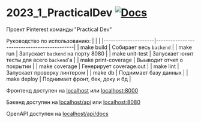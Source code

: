# 2023_1_PracticalDev [![Docs](https://godoc.org/github.com/go-park-mail-ru/2023_1_PracticalDev?status.svg)](http://pkg.go.dev/github.com/go-park-mail-ru/2023_1_PracticalDev)

Проект Pinterest команды "Practical Dev"

Руководство по использованию:
| | |
|---------------------|--------------------------------------------|
| make build          | Собирает весь `backend`                    |
| make run            | Запускает `backend` на порту 8080          |
| make unit-test      | Запускает юнит тесты для всего `backend`'a |
| make print-coverage | Выыводит отчет о покрытии                  |
| make coverage       | Генерирует coverage.out                    |
| make lint           | Запускает проверку линтером                |
| make db             | Поднимает базу данных                      |
| make deploy         | Поднимает фронт, бек, доку и бд            |

Фронтенд доступен на [localhost](http://localhost) или [localhost:8000](http://localhost:8000)

Бэкенд доступен на [localhost/api](http://localhost/api) или [localhost:8080](http://localhost:8080)

OpenAPI доступен на [localhost/api/docs](http://localhost/api/docs)
